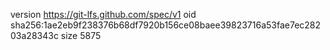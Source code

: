 version https://git-lfs.github.com/spec/v1
oid sha256:1ae2eb9f238376b68df7920b156ce08baee39823716a53fae7ec28203a28343c
size 5875
